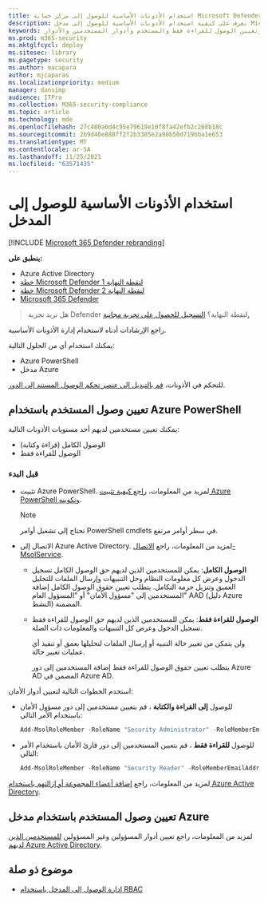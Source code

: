 ```yaml
---
title: استخدام الأذونات الأساسية للوصول إلى مركز حماية Microsoft Defender
description: تعرف على كيفية استخدام الأذونات الأساسية للوصول إلى مدخل Microsoft Defender لنقطة النهاية.
keywords: تعيين أدوار المستخدمين وتعيين حق الوصول للقراءة والكتابة وتعيين الوصول للقراءة فقط والمستخدم وأدوار المستخدمين والأدوار
ms.prod: m365-security
ms.mktglfcycl: deploy
ms.sitesec: library
ms.pagetype: security
ms.author: macapara
author: mjcaparas
ms.localizationpriority: medium
manager: dansimp
audience: ITPro
ms.collection: M365-security-compliance
ms.topic: article
ms.technology: mde
ms.openlocfilehash: 27c480a0d4c95e79619e10f8fa42efb2c268b18c
ms.sourcegitcommit: 2b9d40e888ff2f2b3385e2a90b50d719bba1e653
ms.translationtype: MT
ms.contentlocale: ar-SA
ms.lasthandoff: 11/25/2021
ms.locfileid: "63571435"
---
```

# <a name="use-basic-permissions-to-access-the-portal"></a>استخدام الأذونات الأساسية للوصول إلى المدخل

[!INCLUDE [Microsoft 365 Defender rebranding](../../includes/microsoft-defender.md)]

**ينطبق على:**
- Azure Active Directory
- [خطة Microsoft Defender لنقطة النهاية 1](https://go.microsoft.com/fwlink/p/?linkid=2154037)
- [خطة Microsoft Defender لنقطة النهاية 2](https://go.microsoft.com/fwlink/?linkid=2154037)
- [Microsoft 365 Defender](https://go.microsoft.com/fwlink/?linkid=2118804)

> هل تريد تجربة Defender لنقطة النهاية؟ [التسجيل للحصول على تجربة مجانية.](https://signup.microsoft.com/create-account/signup?products=7f379fee-c4f9-4278-b0a1-e4c8c2fcdf7e&ru=https://aka.ms/MDEp2OpenTrial?ocid=docs-wdatp-basicaccess-abovefoldlink)

راجع الإرشادات أدناه لاستخدام إدارة الأذونات الأساسية.

يمكنك استخدام أي من الحلول التالية:

- Azure PowerShell
- مدخل Azure

للتحكم في الأذونات، [قم بالتبديل إلى عنصر تحكم الوصول المستند إلى الدور](rbac.md).

## <a name="assign-user-access-using-azure-powershell"></a>تعيين وصول المستخدم باستخدام Azure PowerShell

يمكنك تعيين مستخدمين لديهم أحد مستويات الأذونات التالية:

- الوصول الكامل (قراءة وكتابة)
- الوصول للقراءة فقط

### <a name="before-you-begin"></a>قبل البدء

- تثبيت Azure PowerShell. لمزيد من المعلومات، [راجع كيفية تثبيت Azure PowerShell وتكوينه](https://azure.microsoft.com/documentation/articles/powershell-install-configure/).

  > [!NOTE]
  > تحتاج إلى تشغيل أوامر PowerShell cmdlets في سطر أوامر مرتفع.

- الاتصال إلى Azure Active Directory. لمزيد من المعلومات، راجع [الاتصال-MsolService](/powershell/module/msonline/connect-msolservice).

  - **الوصول الكامل**: يمكن للمستخدمين الذين لديهم حق الوصول الكامل تسجيل الدخول وعرض كل معلومات النظام وحل التنبيهات وإرسال الملفات للتحليل العميق وتنزيل حزمة التكامل. يتطلب تعيين حقوق الوصول الكامل إضافة المستخدمين إلى "مسؤول الأمان" أو "المسؤول العام" AAD (دليل Azure النشط) المضمنة.
  - **الوصول للقراءة فقط**: يمكن للمستخدمين الذين لديهم حق الوصول للقراءة فقط تسجيل الدخول وعرض كل التنبيهات والمعلومات ذات الصلة.

    ولن يتمكن من تغيير حالة التنبيه أو إرسال الملفات لتحليلها بعمق أو تنفيذ أي عمليات تغيير حالة.

    يتطلب تعيين حقوق الوصول للقراءة فقط إضافة المستخدمين إلى دور Azure AD المضمن في Azure AD.

استخدم الخطوات التالية لتعيين أدوار الأمان:

- للوصول **إلى القراءة والكتابة** ، قم بتعيين مستخدمين إلى دور مسؤول الأمان باستخدام الأمر التالي:

  ```PowerShell
  Add-MsolRoleMember -RoleName "Security Administrator" -RoleMemberEmailAddress "secadmin@Contoso.onmicrosoft.com"
  ```

- للوصول **للقراءة فقط** ، قم بتعيين المستخدمين إلى دور قارئ الأمان باستخدام الأمر التالي:

  ```PowerShell
  Add-MsolRoleMember -RoleName "Security Reader" -RoleMemberEmailAddress "reader@Contoso.onmicrosoft.com"
  ```

لمزيد من المعلومات، راجع [إضافة أعضاء المجموعة أو إزالتهم باستخدام Azure Active Directory](/azure/active-directory/fundamentals/active-directory-groups-members-azure-portal).

## <a name="assign-user-access-using-the-azure-portal"></a>تعيين وصول المستخدم باستخدام مدخل Azure

لمزيد من المعلومات، راجع تعيين أدوار المسؤولين وغير المسؤولين [للمستخدمين الذين لديهم Azure Active Directory](/azure/active-directory/fundamentals/active-directory-users-assign-role-azure-portal).

## <a name="related-topic"></a>موضوع ذو صلة

- [إدارة الوصول إلى المدخل باستخدام RBAC](rbac.md)
